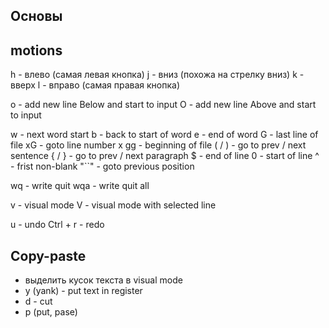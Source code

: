 ## Основы

## motions
h - влево (самая левая кнопка)
j - вниз (похожа на стрелку вниз)
k - вверх
l - вправо (самая правая кнопка)

o - add new line Below and start to input
O - add new line Above and start to input

w - next word start
b - back to start of word
e - end of word
G - last line of file
xG - goto line number x
gg - beginning of file
( / ) - go to prev / next sentence
{ / } - go to prev / next paragraph
$ - end of line
0 - start of line
^ - frist non-blank
"``" - goto previous position 

wq - write quit
wqa - write quit all

v - visual mode
V - visual mode with selected line

u - undo
Ctrl + r - redo

## Copy-paste
- выделить кусок текста в visual mode
- y (yank) - put text in register
- d - cut
- p (put, pase)

